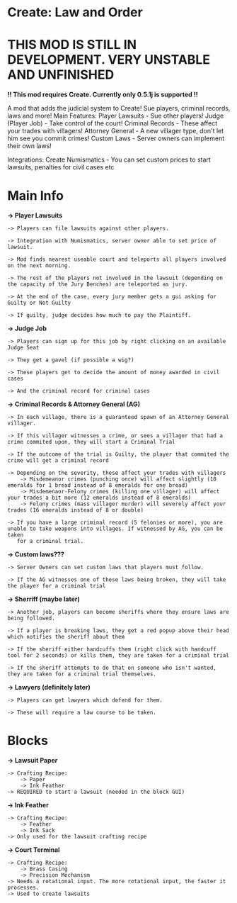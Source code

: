 # **Create: Law and Order**

# THIS MOD IS STILL IN DEVELOPMENT. VERY UNSTABLE AND UNFINISHED

**!! This mod requires Create. Currently only 0.5.1j is supported !!**

A mod that adds the judicial system to Create! Sue players, criminal records, laws and more!
Main Features:
Player Lawsuits - Sue other players!
Judge (Player Job) - Take control of the court!
Criminal Records - These affect your trades with villagers!
Attorney General - A new villager type, don't let him see you commit crimes!
Custom Laws - Server owners can implement their own laws!

Integrations:
Create Numismatics - You can set custom prices to start lawsuits, penalties for civil cases etc


# Main Info

**-> Player Lawsuits**
	
 	-> Players can file lawsuits against other players.

	-> Integration with Numismatics, server owner able to set price of lawsuit.

	-> Mod finds nearest useable court and teleports all players involved on the next morning.

	-> The rest of the players not involved in the lawsuit (depending on the capacity of the Jury Benches) are teleported as jury.

	-> At the end of the case, every jury member gets a gui asking for Guilty or Not Guilty

	-> If guilty, judge decides how much to pay the Plaintiff.

**-> Judge Job**
	
	-> Players can sign up for this job by right clicking on an available Judge Seat

	-> They get a gavel (if possible a wig?)

	-> These players get to decide the amount of money awarded in civil cases

	-> And the criminal record for criminal cases

**-> Criminal Records & Attorney General (AG)**

	-> In each village, there is a guaranteed spawn of an Attorney General villager.

	-> If this villager witnesses a crime, or sees a villager that had a crime commited upon, they will start a Criminal Trial

	-> If the outcome of the trial is Guilty, the player that commited the crime will get a criminal record

	-> Depending on the severity, these affect your trades with villagers
		-> Misdemeanor crimes (punching once) will affect slightly (10 emeralds for 1 bread instead of 8 emeralds for one bread)
		-> Misdemenaor-Felony crimes (killing one villager) will affect your trades a bit more (12 emeralds instead of 8 emeralds)
		-> Felony crimes (mass villager murder) will severely affect your trades (16 emeralds instead of 8 or double)

	-> If you have a large criminal record (5 felonies or more), you are unable to take weapons into villages. If witnessed by AG, you can be taken
	   for a criminal trial.

**-> Custom laws???**

	-> Server Owners can set custom laws that players must follow.

	-> If the AG witnesses one of these laws being broken, they will take the player for a criminal trial
	
**-> Sherriff (maybe later)**

	-> Another job, players can become sheriffs where they ensure laws are being followed.
	
	-> If a player is breaking laws, they get a red popup above their head which notifies the sheriff about them

	-> If the sheriff either handcuffs them (right click with handcuff tool for 2 seconds) or kills them, they are taken for a criminal trial

	-> If the sheriff attempts to do that on someone who isn't wanted, they are taken for a criminal trial themselves.

**-> Lawyers (definitely later)**

	-> Players can get lawyers which defend for them.
	
	-> These will require a law course to be taken.

# Blocks
**-> Lawsuit Paper**

	-> Crafting Recipe:
		-> Paper
		-> Ink Feather
	-> REQUIRED to start a lawsuit (needed in the block GUI)
**-> Ink Feather**

	-> Crafting Recipe:
		-> Feather
		-> Ink Sack
	-> Only used for the lawsuit crafting recipe
**-> Court Terminal**

	-> Crafting Recipe:
		-> Brass Casing
		-> Precision Mechanism
	-> Needs a rotational input. The more rotational input, the faster it processes.
	-> Used to create lawsuits